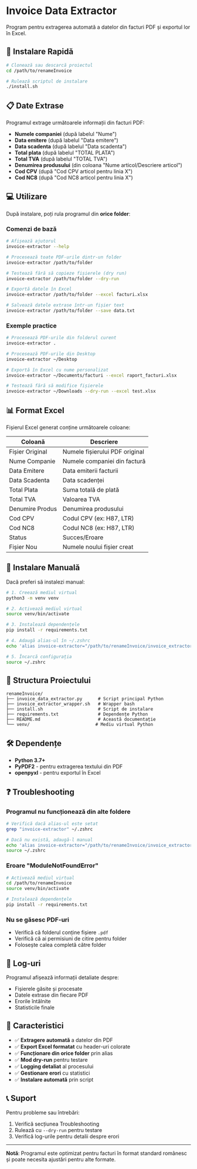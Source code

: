 # Invoice Data Extractor

Program pentru extragerea automată a datelor din facturi PDF și exportul lor în Excel.

## 🚀 Instalare Rapidă

```bash
# Clonează sau descarcă proiectul
cd /path/to/renameInvoice

# Rulează scriptul de instalare
./install.sh
```

## 📋 Date Extrase

Programul extrage următoarele informații din facturi PDF:

- **Numele companiei** (după labelul "Nume")
- **Data emitere** (după labelul "Data emitere")
- **Data scadenta** (după labelul "Data scadenta")
- **Total plata** (după labelul "TOTAL PLATA")
- **Total TVA** (după labelul "TOTAL TVA")
- **Denumirea produsului** (din coloana "Nume articol/Descriere articol")
- **Cod CPV** (după "Cod CPV articol pentru linia X")
- **Cod NC8** (după "Cod NC8 articol pentru linia X")

## 💻 Utilizare

După instalare, poți rula programul din **orice folder**:

### Comenzi de bază

```bash
# Afișează ajutorul
invoice-extractor --help

# Procesează toate PDF-urile dintr-un folder
invoice-extractor /path/to/folder

# Testează fără să copieze fișierele (dry run)
invoice-extractor /path/to/folder --dry-run

# Exportă datele în Excel
invoice-extractor /path/to/folder --excel facturi.xlsx

# Salvează datele extrase într-un fișier text
invoice-extractor /path/to/folder --save data.txt
```

### Exemple practice

```bash
# Procesează PDF-urile din folderul curent
invoice-extractor .

# Procesează PDF-urile din Desktop
invoice-extractor ~/Desktop

# Exportă în Excel cu nume personalizat
invoice-extractor ~/Documents/facturi --excel raport_facturi.xlsx

# Testează fără să modifice fișierele
invoice-extractor ~/Downloads --dry-run --excel test.xlsx
```

## 📊 Format Excel

Fișierul Excel generat conține următoarele coloane:

| Coloană | Descriere |
|---------|-----------|
| Fișier Original | Numele fișierului PDF original |
| Nume Companie | Numele companiei din factură |
| Data Emitere | Data emiterii facturii |
| Data Scadenta | Data scadenței |
| Total Plata | Suma totală de plată |
| Total TVA | Valoarea TVA |
| Denumire Produs | Denumirea produsului |
| Cod CPV | Codul CPV (ex: H87, LTR) |
| Cod NC8 | Codul NC8 (ex: H87, LTR) |
| Status | Succes/Eroare |
| Fișier Nou | Numele noului fișier creat |

## 🔧 Instalare Manuală

Dacă preferi să instalezi manual:

```bash
# 1. Creează mediul virtual
python3 -m venv venv

# 2. Activează mediul virtual
source venv/bin/activate

# 3. Instalează dependențele
pip install -r requirements.txt

# 4. Adaugă alias-ul în ~/.zshrc
echo 'alias invoice-extractor="/path/to/renameInvoice/invoice_extractor_wrapper.sh"' >> ~/.zshrc

# 5. Încarcă configurația
source ~/.zshrc
```

## 📁 Structura Proiectului

```
renameInvoice/
├── invoice_data_extractor.py      # Script principal Python
├── invoice_extractor_wrapper.sh   # Wrapper bash
├── install.sh                     # Script de instalare
├── requirements.txt               # Dependențe Python
├── README.md                      # Această documentație
└── venv/                         # Mediu virtual Python
```

## 🛠️ Dependențe

- **Python 3.7+**
- **PyPDF2** - pentru extragerea textului din PDF
- **openpyxl** - pentru exportul în Excel

## ❓ Troubleshooting

### Programul nu funcționează din alte foldere

```bash
# Verifică dacă alias-ul este setat
grep "invoice-extractor" ~/.zshrc

# Dacă nu există, adaugă-l manual
echo 'alias invoice-extractor="/path/to/renameInvoice/invoice_extractor_wrapper.sh"' >> ~/.zshrc
source ~/.zshrc
```

### Eroare "ModuleNotFoundError"

```bash
# Activează mediul virtual
cd /path/to/renameInvoice
source venv/bin/activate

# Instalează dependențele
pip install -r requirements.txt
```

### Nu se găsesc PDF-uri

- Verifică că folderul conține fișiere `.pdf`
- Verifică că ai permisiuni de citire pentru folder
- Folosește calea completă către folder

## 📝 Log-uri

Programul afișează informații detaliate despre:
- Fișierele găsite și procesate
- Datele extrase din fiecare PDF
- Erorile întâlnite
- Statisticile finale

## 🎯 Caracteristici

- ✅ **Extragere automată** a datelor din PDF
- ✅ **Export Excel formatat** cu header-uri colorate
- ✅ **Funcționare din orice folder** prin alias
- ✅ **Mod dry-run** pentru testare
- ✅ **Logging detaliat** al procesului
- ✅ **Gestionare erori** cu statistici
- ✅ **Instalare automată** prin script

## 📞 Suport

Pentru probleme sau întrebări:
1. Verifică secțiunea Troubleshooting
2. Rulează cu `--dry-run` pentru testare
3. Verifică log-urile pentru detalii despre erori

---

**Notă**: Programul este optimizat pentru facturi în format standard românesc și poate necesita ajustări pentru alte formate.